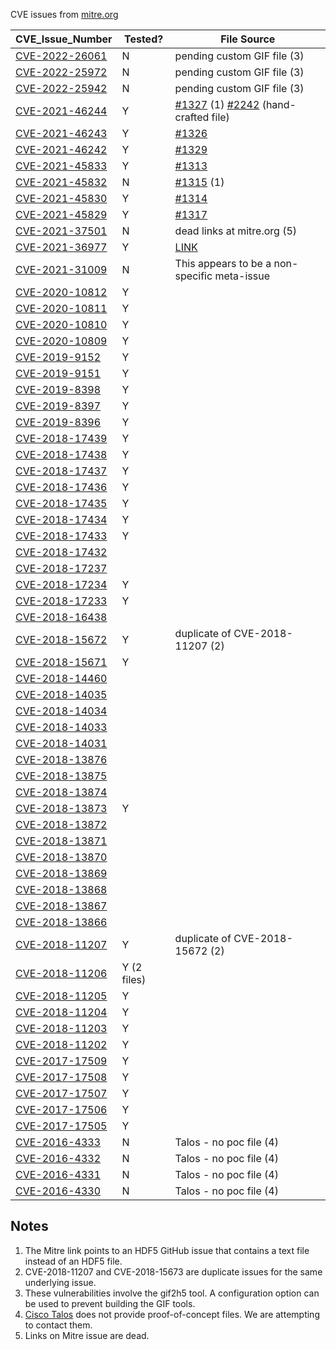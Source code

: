 CVE issues from [mitre.org](https://cve.mitre.org/cgi-bin/cvekey.cgi?keyword=HDF5)

| CVE\_Issue\_Number | Tested? | File Source |
|---------|---------|---------|
|[CVE-2022-26061](https://cve.mitre.org/cgi-bin/cvename.cgi?name=CVE-2022-26061)|N|pending custom GIF file (3)|
|[CVE-2022-25972](https://cve.mitre.org/cgi-bin/cvename.cgi?name=CVE-2022-25972)|N|pending custom GIF file (3)|
|[CVE-2022-25942](https://cve.mitre.org/cgi-bin/cvename.cgi?name=CVE-2022-25942)|N|pending custom GIF file (3)|
|[CVE-2021-46244](https://cve.mitre.org/cgi-bin/cvename.cgi?name=CVE-2021-46244)|Y|[#1327](https://github.com/HDFGroup/hdf5/issues/1327) (1) [#2242](https://github.com/HDFGroup/hdf5/issues/2242) (hand-crafted file)|
|[CVE-2021-46243](https://cve.mitre.org/cgi-bin/cvename.cgi?name=CVE-2021-46243)|Y|[#1326](https://github.com/HDFGroup/hdf5/issues/1326)|
|[CVE-2021-46242](https://cve.mitre.org/cgi-bin/cvename.cgi?name=CVE-2021-46242)|Y|[#1329](https://github.com/HDFGroup/hdf5/issues/1329)|
|[CVE-2021-45833](https://cve.mitre.org/cgi-bin/cvename.cgi?name=CVE-2021-45833)|Y|[#1313](https://github.com/HDFGroup/hdf5/issues/1313)|
|[CVE-2021-45832](https://cve.mitre.org/cgi-bin/cvename.cgi?name=CVE-2021-45832)|N|[#1315](https://github.com/HDFGroup/hdf5/issues/1315) (1)|
|[CVE-2021-45830](https://cve.mitre.org/cgi-bin/cvename.cgi?name=CVE-2021-45830)|Y|[#1314](https://github.com/HDFGroup/hdf5/issues/1314)|
|[CVE-2021-45829](https://cve.mitre.org/cgi-bin/cvename.cgi?name=CVE-2021-45829)|Y|[#1317](https://github.com/HDFGroup/hdf5/issues/1317)|
|[CVE-2021-37501](https://cve.mitre.org/cgi-bin/cvename.cgi?name=CVE-2021-37501)|N|dead links at mitre.org (5)|
|[CVE-2021-36977](https://cve.mitre.org/cgi-bin/cvename.cgi?name=CVE-2021-36977)|Y|[LINK](https://bugs.chromium.org/p/oss-fuzz/issues/detail?id=31265)|
|[CVE-2021-31009](https://cve.mitre.org/cgi-bin/cvename.cgi?name=CVE-2021-31009)|N|This appears to be a non-specific meta-issue|
|[CVE-2020-10812](https://cve.mitre.org/cgi-bin/cvename.cgi?name=CVE-2020-10812)|Y||
|[CVE-2020-10811](https://cve.mitre.org/cgi-bin/cvename.cgi?name=CVE-2020-10811)|Y||
|[CVE-2020-10810](https://cve.mitre.org/cgi-bin/cvename.cgi?name=CVE-2020-10810)|Y||
|[CVE-2020-10809](https://cve.mitre.org/cgi-bin/cvename.cgi?name=CVE-2020-10809)|Y||
|[CVE-2019-9152](https://cve.mitre.org/cgi-bin/cvename.cgi?name=CVE-2019-9152)|Y||
|[CVE-2019-9151](https://cve.mitre.org/cgi-bin/cvename.cgi?name=CVE-2019-9151)|Y||
|[CVE-2019-8398](https://cve.mitre.org/cgi-bin/cvename.cgi?name=CVE-2019-8398)|Y||
|[CVE-2019-8397](https://cve.mitre.org/cgi-bin/cvename.cgi?name=CVE-2019-8397)|Y||
|[CVE-2019-8396](https://cve.mitre.org/cgi-bin/cvename.cgi?name=CVE-2019-8396)|Y||
|[CVE-2018-17439](https://cve.mitre.org/cgi-bin/cvename.cgi?name=CVE-2018-17439)|Y||
|[CVE-2018-17438](https://cve.mitre.org/cgi-bin/cvename.cgi?name=CVE-2018-17438)|Y||
|[CVE-2018-17437](https://cve.mitre.org/cgi-bin/cvename.cgi?name=CVE-2018-17437)|Y||
|[CVE-2018-17436](https://cve.mitre.org/cgi-bin/cvename.cgi?name=CVE-2018-17436)|Y||
|[CVE-2018-17435](https://cve.mitre.org/cgi-bin/cvename.cgi?name=CVE-2018-17435)|Y||
|[CVE-2018-17434](https://cve.mitre.org/cgi-bin/cvename.cgi?name=CVE-2018-17434)|Y||
|[CVE-2018-17433](https://cve.mitre.org/cgi-bin/cvename.cgi?name=CVE-2018-17433)|Y||
|[CVE-2018-17432](https://cve.mitre.org/cgi-bin/cvename.cgi?name=CVE-2018-17432)|||
|[CVE-2018-17237](https://cve.mitre.org/cgi-bin/cvename.cgi?name=CVE-2018-17237)|||
|[CVE-2018-17234](https://cve.mitre.org/cgi-bin/cvename.cgi?name=CVE-2018-17234)|Y||
|[CVE-2018-17233](https://cve.mitre.org/cgi-bin/cvename.cgi?name=CVE-2018-17233)|Y||
|[CVE-2018-16438](https://cve.mitre.org/cgi-bin/cvename.cgi?name=CVE-2018-16438)|||
|[CVE-2018-15672](https://cve.mitre.org/cgi-bin/cvename.cgi?name=CVE-2018-15672)|Y|duplicate of CVE-2018-11207 (2)|
|[CVE-2018-15671](https://cve.mitre.org/cgi-bin/cvename.cgi?name=CVE-2018-15671)|Y||
|[CVE-2018-14460](https://cve.mitre.org/cgi-bin/cvename.cgi?name=CVE-2018-14460)|||
|[CVE-2018-14035](https://cve.mitre.org/cgi-bin/cvename.cgi?name=CVE-2018-14035)|||
|[CVE-2018-14034](https://cve.mitre.org/cgi-bin/cvename.cgi?name=CVE-2018-14034)|||
|[CVE-2018-14033](https://cve.mitre.org/cgi-bin/cvename.cgi?name=CVE-2018-14033)|||
|[CVE-2018-14031](https://cve.mitre.org/cgi-bin/cvename.cgi?name=CVE-2018-14031)|||
|[CVE-2018-13876](https://cve.mitre.org/cgi-bin/cvename.cgi?name=CVE-2018-13876)|||
|[CVE-2018-13875](https://cve.mitre.org/cgi-bin/cvename.cgi?name=CVE-2018-13875)|||
|[CVE-2018-13874](https://cve.mitre.org/cgi-bin/cvename.cgi?name=CVE-2018-13874)|||
|[CVE-2018-13873](https://cve.mitre.org/cgi-bin/cvename.cgi?name=CVE-2018-13873)|Y||
|[CVE-2018-13872](https://cve.mitre.org/cgi-bin/cvename.cgi?name=CVE-2018-13872)|||
|[CVE-2018-13871](https://cve.mitre.org/cgi-bin/cvename.cgi?name=CVE-2018-13871)|||
|[CVE-2018-13870](https://cve.mitre.org/cgi-bin/cvename.cgi?name=CVE-2018-13870)|||
|[CVE-2018-13869](https://cve.mitre.org/cgi-bin/cvename.cgi?name=CVE-2018-13869)|||
|[CVE-2018-13868](https://cve.mitre.org/cgi-bin/cvename.cgi?name=CVE-2018-13868)|||
|[CVE-2018-13867](https://cve.mitre.org/cgi-bin/cvename.cgi?name=CVE-2018-13867)|||
|[CVE-2018-13866](https://cve.mitre.org/cgi-bin/cvename.cgi?name=CVE-2018-13866)|||
|[CVE-2018-11207](https://cve.mitre.org/cgi-bin/cvename.cgi?name=CVE-2018-11207)|Y|duplicate of CVE-2018-15672 (2)|
|[CVE-2018-11206](https://cve.mitre.org/cgi-bin/cvename.cgi?name=CVE-2018-11206)|Y (2 files)||
|[CVE-2018-11205](https://cve.mitre.org/cgi-bin/cvename.cgi?name=CVE-2018-11205)|Y||
|[CVE-2018-11204](https://cve.mitre.org/cgi-bin/cvename.cgi?name=CVE-2018-11204)|Y||
|[CVE-2018-11203](https://cve.mitre.org/cgi-bin/cvename.cgi?name=CVE-2018-11203)|Y||
|[CVE-2018-11202](https://cve.mitre.org/cgi-bin/cvename.cgi?name=CVE-2018-11202)|Y||
|[CVE-2017-17509](https://cve.mitre.org/cgi-bin/cvename.cgi?name=CVE-2017-17509)|Y||
|[CVE-2017-17508](https://cve.mitre.org/cgi-bin/cvename.cgi?name=CVE-2017-17508)|Y||
|[CVE-2017-17507](https://cve.mitre.org/cgi-bin/cvename.cgi?name=CVE-2017-17507)|Y||
|[CVE-2017-17506](https://cve.mitre.org/cgi-bin/cvename.cgi?name=CVE-2017-17506)|Y||
|[CVE-2017-17505](https://cve.mitre.org/cgi-bin/cvename.cgi?name=CVE-2017-17505)|Y||
|[CVE-2016-4333](https://cve.mitre.org/cgi-bin/cvename.cgi?name=CVE-2016-4333)|N|Talos - no poc file (4)|
|[CVE-2016-4332](https://cve.mitre.org/cgi-bin/cvename.cgi?name=CVE-2016-4332)|N|Talos - no poc file (4)|
|[CVE-2016-4331](https://cve.mitre.org/cgi-bin/cvename.cgi?name=CVE-2016-4331)|N|Talos - no poc file (4)|
|[CVE-2016-4330](https://cve.mitre.org/cgi-bin/cvename.cgi?name=CVE-2016-4330)|N|Talos - no poc file (4)|

## Notes
1. The Mitre link points to an HDF5 GitHub issue that contains a text file instead of an HDF5 file.
2. CVE-2018-11207 and CVE-2018-15673 are duplicate issues for the same underlying issue.
3. These vulnerabilities involve the gif2h5 tool. A configuration option can be used to prevent building the GIF tools.
4. [Cisco Talos](https://talosintelligence.com/vulnerability_reports) does not provide proof-of-concept files. We are attempting to contact them.
5. Links on Mitre issue are dead.
